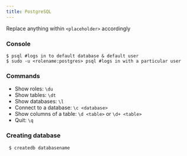 ```yaml
---
title: PostgreSQL
---
```


Replace anything within `<placeholder>` accordingly

### Console

    $ psql #logs in to default database & default user
    $ sudo -u <rolename:postgres> psql #logs in with a particular user

### Commands

 * Show roles: `\du`
 * Show tables: `\dt`
 * Show databases: `\l`
 * Connect to a database: `\c <database>`
 * Show columns of a table: `\d <table>` or `\d+ <table>`
 * Quit: `\q`

### Creating database

     $ createdb databasename
